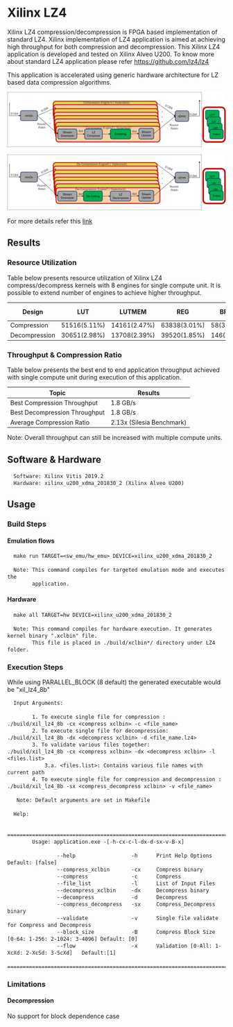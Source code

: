# Xilinx LZ4  

Xilinx LZ4 compression/decompression is FPGA based implementation of standard LZ4. 
Xilinx implementation of LZ4 application is aimed at achieving high throughput for both compression and decompression.
This Xilinx LZ4 application is developed and tested on Xilinx Alveo U200. To know more about standard LZ4 application please refer https://github.com/lz4/lz4 

This application is accelerated using generic hardware architecture for LZ based data compression algorithms.

![LZx compress select](../../../common/img/lzx_comp.png) <br />

![LZx decompress select](../../../common/img/lzx_decomp.png) <br />

For more details refer this [link](https://gitenterprise.xilinx.com/heeran/xil_lz4/blob/master/README.md)


## Results

### Resource Utilization <br />

Table below presents resource utilization of Xilinx LZ4 compress/decompress
kernels with 8 engines for single compute unit. It is possible to extend number of engines to achieve higher throughput.


| Design | LUT | LUTMEM | REG | BRAM | URAM| DSP | Fmax (MHz) |
| --------------- | --- | ------ | --- | ---- | --- | -----| -----|
| Compression     | 51516(5.11%) | 14161(2.47%)|63838(3.01%)|58(3.20%) | 48(5.00%)|1(0.01%)|300|
| Decompression     | 30651(2.98%) | 13708(2.39%)|39520(1.85%)|146(7.93%)|0|1(0.01%)|300|


### Throughput & Compression Ratio

Table below presents the best end to end application throughput achieved with single compute unit during execution of this application.

| Topic| Results| 
|-------|--------|
|Best Compression Throughput|1.8 GB/s|
|Best Decompression Throughput| 1.8 GB/s |
|Average Compression Ratio| 2.13x (Silesia Benchmark)|

Note: Overall throughput can still be increased with multiple compute units.

## Software & Hardware

```
  Software: Xilinx Vitis 2019.2
  Hardware: xilinx_u200_xdma_201830_2 (Xilinx Alveo U200)
```
 
## Usage


### Build Steps

#### Emulation flows
```
  make run TARGET=<sw_emu/hw_emu> DEVICE=xilinx_u200_xdma_201830_2
  
  Note: This command compiles for targeted emulation mode and executes the
        application.
```
#### Hardware

```
  make all TARGET=hw DEVICE=xilinx_u200_xdma_201830_2

  Note: This command compiles for hardware execution. It generates kernel binary ".xclbin" file. 
        This file is placed in ./build/xclbin*/ directory under LZ4 folder.

```

### Execution Steps

While using PARALLEL_BLOCK (8 default) the generated executable would be
"xil_lz4_8b"

```
  Input Arguments: 
    
        1. To execute single file for compression :  ./build/xil_lz4_8b -cx <compress xclbin> -c <file_name>
        2. To execute single file for decompression: ./build/xil_lz4_8b -dx <decompress xclbin> -d <file_name.lz4>
        3. To validate various files together:       ./build/xil_lz4_8b -cx <compress xclbin> -dx <decompress xclbin> -l <files.list>
            3.a. <files.list>: Contains various file names with current path  
        4. To execute single file for compression and decompression : ./build/xil_lz4_8b -sx <compress_decompress xclbin> -v <file_name>  
        
   Note: Default arguments are set in Makefile

  Help:

        ===============================================================================================
        Usage: application.exe -[-h-cx-c-l-dx-d-sx-v-B-x]

                --help                  -h      Print Help Options   Default: [false]
                --compress_xclbin       -cx     Compress binary
                --compress              -c      Compress
                --file_list             -l      List of Input Files
                --decompress_xclbin     -dx     Decompress binary
                --decompress            -d      Decompress
                --compress_decompress   -sx     Compress_Decompress binary
                --validate              -v      Single file validate for Compress and Decompress  
                --block_size            -B      Compress Block Size [0-64: 1-256: 2-1024: 3-4096] Default: [0]
                --flow                  -x      Validation [0-All: 1-XcXd: 2-XcSd: 3-ScXd]   Default:[1]
        ===============================================================================================

```


### Limitations

#### Decompression

No support for block dependence case

